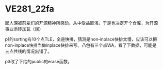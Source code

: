 # VE281_22fa
鄙人深被前辈们的开源精神所感动，从中受益匪浅，于是也决定开个仓库，为开源事业添砖加瓦（误）

p1的sorting有10个点TLE，全是快排，猜测是non-inplace快排太慢，应该可以把non-inplace快排当做inplace快排来写。凸包有三个点WA，看了下数据，可能是三点共线的情况出错了。

p3改了下给的public的erase函数。
